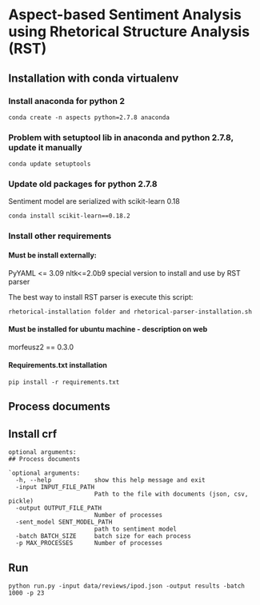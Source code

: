 # Aspect-based Sentiment Analysis using Rhetorical Structure Analysis (RST) 

## Installation with conda virtualenv

### Install anaconda for python 2

`conda create -n aspects python=2.7.8 anaconda`

### Problem with setuptool lib in anaconda and python 2.7.8, update it manually

`conda update setuptools`

### Update old packages for python 2.7.8
Sentiment model are serialized with scikit-learn 0.18

`conda install scikit-learn==0.18.2`

### Install other requirements

#### Must be install externally:

PyYAML <= 3.09
nltk<=2.0b9  special version to install and use by RST parser

The best way to install RST parser is execute this script:

`rhetorical-installation folder and rhetorical-parser-installation.sh`

#### Must be installed for ubuntu machine - description on web

morfeusz2 == 0.3.0

#### Requirements.txt installation

`pip install -r requirements.txt`

## Process documents
## Install crf

```
optional arguments:
## Process documents

`optional arguments:
  -h, --help            show this help message and exit
  -input INPUT_FILE_PATH
                        Path to the file with documents (json, csv, pickle)
  -output OUTPUT_FILE_PATH
                        Number of processes
  -sent_model SENT_MODEL_PATH
                        path to sentiment model
  -batch BATCH_SIZE     batch size for each process
  -p MAX_PROCESSES      Number of processes
```

## Run
`python run.py -input data/reviews/ipod.json -output results -batch 1000 -p 23`
